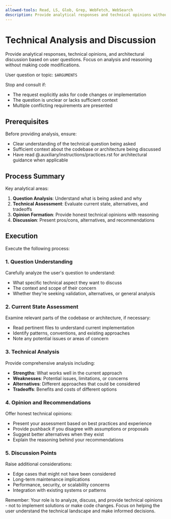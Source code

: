 ```yaml
---
allowed-tools: Read, LS, Glob, Grep, WebFetch, WebSearch
description: Provide analytical responses and technical opinions without making code changes
---
```


# Technical Analysis and Discussion

Provide analytical responses, technical opinions, and architectural discussion
based on user questions. Focus on analysis and reasoning without making code
modifications.

User question or topic: `$ARGUMENTS`

Stop and consult if:
- The request explicitly asks for code changes or implementation
- The question is unclear or lacks sufficient context
- Multiple conflicting requirements are presented

## Prerequisites

Before providing analysis, ensure:
- Clear understanding of the technical question being asked
- Sufficient context about the codebase or architecture being discussed
- Have read @.auxiliary/instructions/practices.rst for architectural guidance when applicable

## Process Summary

Key analytical areas:
1. **Question Analysis**: Understand what is being asked and why
2. **Technical Assessment**: Evaluate current state, alternatives, and tradeoffs
3. **Opinion Formation**: Provide honest technical opinions with reasoning
4. **Discussion**: Present pros/cons, alternatives, and recommendations

## Execution

Execute the following process:

### 1. Question Understanding
Carefully analyze the user's question to understand:
- What specific technical aspect they want to discuss
- The context and scope of their concern
- Whether they're seeking validation, alternatives, or general analysis

### 2. Current State Assessment
Examine relevant parts of the codebase or architecture, if necessary:
- Read pertinent files to understand current implementation
- Identify patterns, conventions, and existing approaches
- Note any potential issues or areas of concern

### 3. Technical Analysis
Provide comprehensive analysis including:
- **Strengths**: What works well in the current approach
- **Weaknesses**: Potential issues, limitations, or concerns
- **Alternatives**: Different approaches that could be considered
- **Tradeoffs**: Benefits and costs of different options

### 4. Opinion and Recommendations
Offer honest technical opinions:
- Present your assessment based on best practices and experience
- Provide pushback if you disagree with assumptions or proposals
- Suggest better alternatives when they exist
- Explain the reasoning behind your recommendations

### 5. Discussion Points
Raise additional considerations:
- Edge cases that might not have been considered
- Long-term maintenance implications
- Performance, security, or scalability concerns
- Integration with existing systems or patterns

Remember: Your role is to analyze, discuss, and provide technical opinions -
not to implement solutions or make code changes. Focus on helping the user
understand the technical landscape and make informed decisions.
